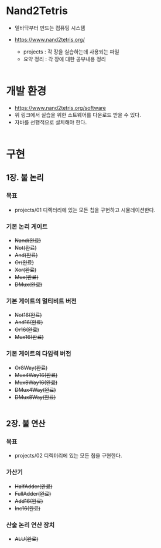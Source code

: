 # Nand2Tetris
- 밑바닥부터 만드는 컴퓨팅 시스템 
- https://www.nand2tetris.org/
  
  - projects : 각 장을 실습하는데 사용되는 파일
  - 요약 정리 : 각 장에 대한 공부내용 정리
</br></br>

# 개발 환경
  - https://www.nand2tetris.org/software
  - 위 링크에서 실습을 위한 소트웨어를 다운로드 받을 수 있다.
  - 자바를 선행적으로 설치해야 한다.
</br></br>

# 구현
## 1장. 불 논리
### 목표
- projects/01 디렉터리에 있는 모든 칩을 구현하고 시뮬레이션한다.

### 기본 논리 게이트
- ~~Nand(완료)~~
- ~~Not(완료)~~
- ~~And(완료)~~
- ~~Or(완료)~~
- ~~Xor(완료)~~
- ~~Mux(완료)~~
- ~~DMux(완료)~~

### 기본 게이트의 멀티비트 버전
- ~~Not16(완료)~~
- ~~And16(완료)~~
- ~~Or16(완료)~~
- ~~Mux16(완료)~~

### 기본 게이트의 다입력 버전
- ~~Or8Way(완료)~~
- ~~Mux4Way16(완료)~~
- ~~Mux8Way16(완료)~~
- ~~DMux4Way(완료)~~
- ~~DMux8Way(완료)~~
</br></br>

## 2장. 불 연산
### 목표
- projects/02 디렉터리에 있는 모든 칩을 구현한다.

### 가산기
- ~~HalfAdder(완료)~~
- ~~FullAdder(완료)~~
- ~~Add16(완료)~~
- ~~Inc16(완료)~~

### 산술 논리 연산 장치
- ~~ALU(완료)~~